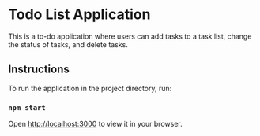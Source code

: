 # Todo List Application 

This is a to-do application where users can add tasks to a task list, change the status of tasks, and delete tasks.

## Instructions

To run the application in the project directory, run:

### `npm start`

Open [http://localhost:3000](http://localhost:3000) to view it in your browser.

